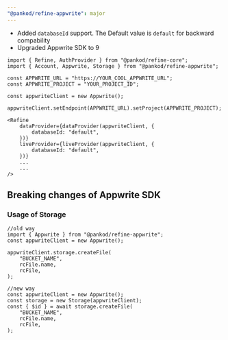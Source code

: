 ```yaml
---
"@pankod/refine-appwrite": major
---
```


- Added `databaseId` support. The Default value is `default` for backward compability
- Upgraded Appwrite SDK to 9


```tsx
import { Refine, AuthProvider } from "@pankod/refine-core";
import { Account, Appwrite, Storage } from "@pankod/refine-appwrite";

const APPWRITE_URL = "https://YOUR_COOL_APPWRITE_URL";
const APPWRITE_PROJECT = "YOUR_PROJECT_ID";

const appwriteClient = new Appwrite();

appwriteClient.setEndpoint(APPWRITE_URL).setProject(APPWRITE_PROJECT);

<Refine
    dataProvider={dataProvider(appwriteClient, {
        databaseId: "default",
    })}
    liveProvider={liveProvider(appwriteClient, {
        databaseId: "default",
    })}
    ...
    ...
/>
```

## Breaking changes of Appwrite SDK

### Usage of Storage
```tsx
//old way
import { Appwrite } from "@pankod/refine-appwrite";
const appwriteClient = new Appwrite();

appwriteClient.storage.createFile(
    "BUCKET_NAME",
    rcFile.name,
    rcFile,
);

//new way
const appwriteClient = new Appwrite();
const storage = new Storage(appwriteClient);
const { $id } = await storage.createFile(
    "BUCKET_NAME",
    rcFile.name,
    rcFile,
);
```